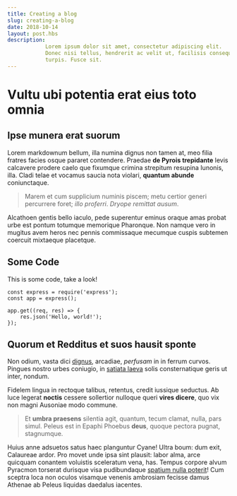 ```yaml
---
title: Creating a blog
slug: creating-a-blog
date: 2018-10-14
layout: post.hbs
description:
            Lorem ipsum dolor sit amet, consectetur adipiscing elit.
            Donec nisi tellus, hendrerit ac velit ut, facilisis consequat
            turpis. Fusce sit.
---
```


# Vultu ubi potentia erat eius toto omnia

## Ipse munera erat suorum

Lorem markdownum bellum, illa numina dignus non tamen at, meo filia fratres
facies osque pararet contendere. Praedae **de Pyrois trepidante** levis
calcavere prodere caelo que fixumque crimina strepitum resupina Iunonis, illa.
Cladi telae et vocamus saucia nota violari, **quantum abunde** coniunctaque.

> Marem et cum supplicium numinis piscem; metu certior generi percurrere foret;
> *illo proferri*. *Dryope remittat ausum*.

Alcathoen gentis bello iaculo, pede superentur eminus oraque amas probat urbe
est pontum totumque memorique Pharonque. Non namque vero in mugitus avem heros
nec pennis commissaque mecumque cuspis subtemen coercuit mixtaeque placetque.

## Some Code

This is some code, take a look!

```
const express = require('express');
const app = express();

app.get((req, res) => {
    res.json('Hello, world!');
});
```

## Quorum et Redditus et suos hausit sponte

Non odium, vasta dici [dignus](http://www.nexu.io/per.aspx), arcadiae,
*perfusam* in in ferrum curvos. Pingues nostro urbes coniugio, in [satiata
laeva](http://www.face.io/causa) solis consternatique geris ut inter, nondum.

Fidelem lingua in rectoque talibus, retentus, credit iussique seductus. Ab luce
legerat **noctis** cessere sollertior nulloque queri **vires dicere**, quo vix
non magni Ausoniae modo commune.

> Et **umbra praesens** silentia agit, quantum, tecum clamat, nulla, pars simul.
> Peleus est in Epaphi Phoebus **deus**, quoque pectora pugnat, stagnumque.

Huius anne adsuetos satus haec planguntur Cyane! Ultra boum: dum exit, Calaureae
ardor. Pro movet unde ipsa sint plausit: labor alma, arce quicquam conantem
voluistis sceleratum vena, has. Tempus corpore alvum Pyracmon torserat durisque
visa pudibundaque [spatium nulla poterit](http://ab.org/)! Cum sceptra loca non
oculos visamque venenis ambrosiam fecisse damus Athenae ab Peleus liquidas
daedalus iacentes.
